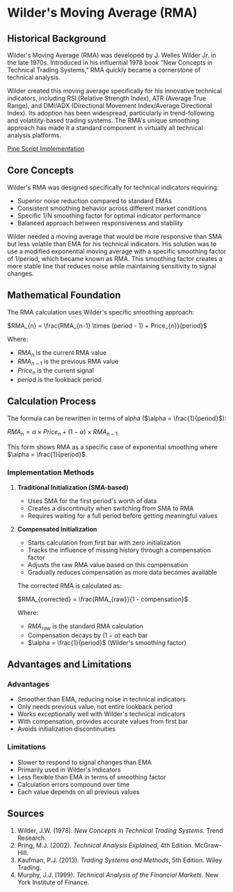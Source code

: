 # Wilder's Moving Average (RMA)

## Historical Background

Wilder's Moving Average (RMA) was developed by J. Welles Wilder Jr. in the late 1970s. Introduced in his influential 1978 book "New Concepts in Technical Trading Systems," RMA quickly became a cornerstone of technical analysis.

Wilder created this moving average specifically for his innovative technical indicators, including RSI (Relative Strength Index), ATR (Average True Range), and DMI/ADX (Directional Movement Index/Average Directional Index). Its adoption has been widespread, particularly in trend-following and volatility-based trading systems. The RMA's unique smoothing approach has made it a standard component in virtually all technical analysis platforms.

[Pine Script Implementation](https://github.com/mihakralj/pinescript/blob/main/indicators/trends_IIR/rma.pine)

## Core Concepts

Wilder's RMA was designed specifically for technical indicators requiring:

- Superior noise reduction compared to standard EMAs
- Consistent smoothing behavior across different market conditions
- Specific 1/N smoothing factor for optimal indicator performance
- Balanced approach between responsiveness and stability

Wilder needed a moving average that would be more responsive than SMA but less volatile than EMA for his technical indicators. His solution was to use a modified exponential moving average with a specific smoothing factor of 1/period, which became known as RMA. This smoothing factor creates a more stable line that reduces noise while maintaining sensitivity to signal changes.

## Mathematical Foundation

The RMA calculation uses Wilder's specific smoothing approach:

$RMA_{n} = \frac{RMA_{n-1} \times (period - 1) + Price_{n}}{period}$

Where:
- $RMA_{n}$ is the current RMA value
- $RMA_{n-1}$ is the previous RMA value
- $Price_{n}$ is the current signal
- $period$ is the lookback period

## Calculation Process

The formula can be rewritten in terms of alpha ($\alpha = \frac{1}{period}$):

$RMA_{n} = \alpha \times Price_{n} + (1 - \alpha) \times RMA_{n-1}$

This form shows RMA as a specific case of exponential smoothing where $\alpha = \frac{1}{period}$.

### Implementation Methods

1. **Traditional Initialization (SMA-based)**
   - Uses SMA for the first period's worth of data
   - Creates a discontinuity when switching from SMA to RMA
   - Requires waiting for a full period before getting meaningful values

2. **Compensated Initialization**
   - Starts calculation from first bar with zero initialization
   - Tracks the influence of missing history through a compensation factor
   - Adjusts the raw RMA value based on this compensation
   - Gradually reduces compensation as more data becomes available

   The corrected RMA is calculated as:
   
   $RMA_{corrected} = \frac{RMA_{raw}}{1 - compensation}$
   
   Where:
   - $RMA_{raw}$ is the standard RMA calculation
   - Compensation decays by $(1-\alpha)$ each bar
   - $\alpha = \frac{1}{period}$ (Wilder's smoothing factor)

## Advantages and Limitations

### Advantages
- Smoother than EMA, reducing noise in technical indicators
- Only needs previous value, not entire lookback period
- Works exceptionally well with Wilder's technical indicators
- With compensation, provides accurate values from first bar
- Avoids initialization discontinuities

### Limitations
- Slower to respond to signal changes than EMA
- Primarily used in Wilder's indicators
- Less flexible than EMA in terms of smoothing factor
- Calculation errors compound over time
- Each value depends on all previous values

## Sources

1. Wilder, J.W. (1978). *New Concepts in Technical Trading Systems*. Trend Research.
2. Pring, M.J. (2002). *Technical Analysis Explained*, 4th Edition. McGraw-Hill.
3. Kaufman, P.J. (2013). *Trading Systems and Methods*, 5th Edition. Wiley Trading.
4. Murphy, J.J. (1999). *Technical Analysis of the Financial Markets*. New York Institute of Finance.
